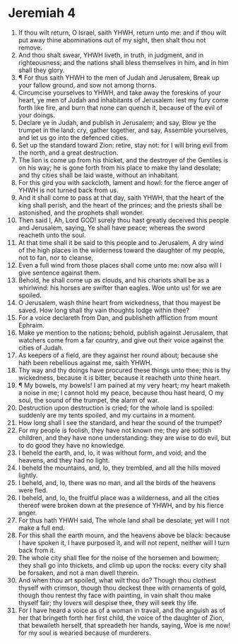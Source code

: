 ﻿# Jeremiah 4
1. If thou wilt return, O Israel, saith YHWH, return unto me: and if thou wilt put away thine abominations out of my sight, then shalt thou not remove. 
2. And thou shalt swear, YHWH liveth, in truth, in judgment, and in righteousness; and the nations shall bless themselves in him, and in him shall they glory. 
3. ¶ For thus saith YHWH to the men of Judah and Jerusalem, Break up your fallow ground, and sow not among thorns. 
4. Circumcise yourselves to YHWH, and take away the foreskins of your heart, ye men of Judah and inhabitants of Jerusalem: lest my fury come forth like fire, and burn that none can quench it, because of the evil of your doings. 
5. Declare ye in Judah, and publish in Jerusalem; and say, Blow ye the trumpet in the land: cry, gather together, and say, Assemble yourselves, and let us go into the defenced cities. 
6. Set up the standard toward Zion: retire, stay not: for I will bring evil from the north, and a great destruction. 
7. The lion is come up from his thicket, and the destroyer of the Gentiles is on his way; he is gone forth from his place to make thy land desolate; and thy cities shall be laid waste, without an inhabitant. 
8. For this gird you with sackcloth, lament and howl: for the fierce anger of YHWH is not turned back from us. 
9. And it shall come to pass at that day, saith YHWH, that the heart of the king shall perish, and the heart of the princes; and the priests shall be astonished, and the prophets shall wonder. 
10. Then said I, Ah, Lord GOD! surely thou hast greatly deceived this people and Jerusalem, saying, Ye shall have peace; whereas the sword reacheth unto the soul. 
11. At that time shall it be said to this people and to Jerusalem, A dry wind of the high places in the wilderness toward the daughter of my people, not to fan, nor to cleanse, 
12. Even a full wind from those places shall come unto me: now also will I give sentence against them. 
13. Behold, he shall come up as clouds, and his chariots shall be as a whirlwind: his horses are swifter than eagles. Woe unto us! for we are spoiled. 
14. O Jerusalem, wash thine heart from wickedness, that thou mayest be saved. How long shall thy vain thoughts lodge within thee? 
15. For a voice declareth from Dan, and publisheth affliction from mount Ephraim. 
16. Make ye mention to the nations; behold, publish against Jerusalem, that watchers come from a far country, and give out their voice against the cities of Judah. 
17. As keepers of a field, are they against her round about; because she hath been rebellious against me, saith YHWH. 
18. Thy way and thy doings have procured these things unto thee; this is thy wickedness, because it is bitter, because it reacheth unto thine heart. 
19. ¶ My bowels, my bowels! I am pained at my very heart; my heart maketh a noise in me; I cannot hold my peace, because thou hast heard, O my soul, the sound of the trumpet, the alarm of war. 
20. Destruction upon destruction is cried; for the whole land is spoiled: suddenly are my tents spoiled, and my curtains in a moment. 
21. How long shall I see the standard, and hear the sound of the trumpet? 
22. For my people is foolish, they have not known me; they are sottish children, and they have none understanding: they are wise to do evil, but to do good they have no knowledge. 
23. I beheld the earth, and, lo, it was without form, and void; and the heavens, and they had no light. 
24. I beheld the mountains, and, lo, they trembled, and all the hills moved lightly. 
25. I beheld, and, lo, there was no man, and all the birds of the heavens were fled. 
26. I beheld, and, lo, the fruitful place was a wilderness, and all the cities thereof were broken down at the presence of YHWH, and by his fierce anger. 
27. For thus hath YHWH said, The whole land shall be desolate; yet will I not make a full end. 
28. For this shall the earth mourn, and the heavens above be black: because I have spoken it, I have purposed it, and will not repent, neither will I turn back from it. 
29. The whole city shall flee for the noise of the horsemen and bowmen; they shall go into thickets, and climb up upon the rocks: every city shall be forsaken, and not a man dwell therein. 
30. And when thou art spoiled, what wilt thou do? Though thou clothest thyself with crimson, though thou deckest thee with ornaments of gold, though thou rentest thy face with painting, in vain shalt thou make thyself fair; thy lovers will despise thee, they will seek thy life. 
31. For I have heard a voice as of a woman in travail, and the anguish as of her that bringeth forth her first child, the voice of the daughter of Zion, that bewaileth herself, that spreadeth her hands, saying, Woe is me now! for my soul is wearied because of murderers. 
